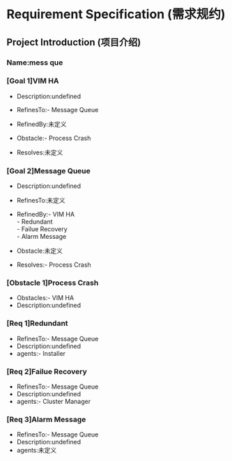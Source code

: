 # Requirement Specification (需求规约)

## Project Introduction (项目介绍)
### Name:mess que
### [Goal 1]VIM HA 

- Description:undefined 

- RefinesTo:- Message Queue 

- RefinedBy:未定义

- Obstacle:- Process Crash 

- Resolves:未定义
### [Goal 2]Message Queue 

- Description:undefined 

- RefinesTo:未定义

- RefinedBy:- VIM HA</br>- Redundant</br>- Failue Recovery</br>- Alarm Message 

- Obstacle:未定义

- Resolves:- Process Crash 
### [Obstacle 1]Process Crash 
- Obstacles:- VIM HA 
- Description:undefined 


### [Req 1]Redundant 
- RefinesTo:- Message Queue 
- Description:undefined 
- agents:- Installer 
### [Req 2]Failue Recovery 
- RefinesTo:- Message Queue 
- Description:undefined 
- agents:- Cluster Manager 
### [Req 3]Alarm Message 
- RefinesTo:- Message Queue 
- Description:undefined 
- agents:未定义

